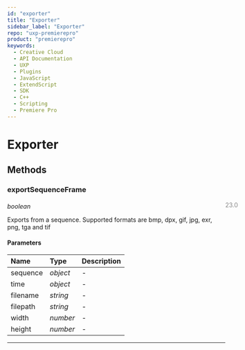 ```yaml
---
id: "exporter"
title: "Exporter"
sidebar_label: "Exporter"
repo: "uxp-premierepro"
product: "premierepro"
keywords:
  - Creative Cloud
  - API Documentation
  - UXP
  - Plugins
  - JavaScript
  - ExtendScript
  - SDK
  - C++
  - Scripting
  - Premiere Pro
---
```


# Exporter  

## Methods

### exportSequenceFrame

<span class="minversion" style="display: block; margin-bottom: -1em; margin-left: 36em; float:left; opacity:0.5;">23.0</span>

*boolean*
  
Exports from a sequence. Supported formats are bmp, dpx, gif, jpg, exr, png, tga and tif

#### Parameters

| Name | Type | Description |
| :------ | :------ | :------ |
| sequence | *object* | - |
| time | *object* | - |
| filename | *string* | - |
| filepath | *string* | - |
| width | *number* | - |
| height | *number* | - |

___
